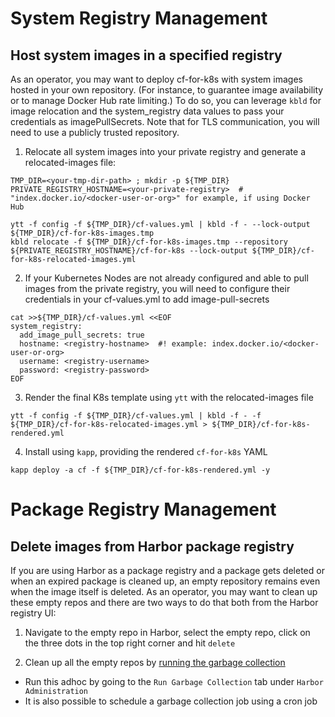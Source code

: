 # System Registry Management

## Host system images in a specified registry

As an operator, you may want to deploy cf-for-k8s with system images hosted in your own repository. (For instance, to guarantee image availability or to manage Docker Hub rate limiting.) To do so, you can leverage `kbld` for image relocation and the system_registry data values to pass your credentials as imagePullSecrets. Note that for TLS communication, you will need to use a publicly trusted repository.

1. Relocate all system images into your private registry and generate a relocated-images file:

  ```console
  TMP_DIR=<your-tmp-dir-path> ; mkdir -p ${TMP_DIR}
  PRIVATE_REGISTRY_HOSTNAME=<your-private-registry>  # "index.docker.io/<docker-user-or-org>" for example, if using Docker Hub

  ytt -f config -f ${TMP_DIR}/cf-values.yml | kbld -f - --lock-output ${TMP_DIR}/cf-for-k8s-images.tmp
  kbld relocate -f ${TMP_DIR}/cf-for-k8s-images.tmp --repository ${PRIVATE_REGISTRY_HOSTNAME}/cf-for-k8s --lock-output ${TMP_DIR}/cf-for-k8s-relocated-images.yml
  ```

2. If your Kubernetes Nodes are not already configured and able to pull images from the private registry, you will need to configure their credentials in your cf-values.yml to add image-pull-secrets

  ```console
  cat >>${TMP_DIR}/cf-values.yml <<EOF
  system_registry:
    add_image_pull_secrets: true
    hostname: <registry-hostname>  #! example: index.docker.io/<docker-user-or-org>
    username: <registry-username>
    password: <registry-password>
  EOF
  ```

3. Render the final K8s template using `ytt` with the relocated-images file

  ```console
  ytt -f config -f ${TMP_DIR}/cf-values.yml | kbld -f - -f ${TMP_DIR}/cf-for-k8s-relocated-images.yml > ${TMP_DIR}/cf-for-k8s-rendered.yml
  ```

4. Install using `kapp`, providing the rendered `cf-for-k8s` YAML

  ```console
  kapp deploy -a cf -f ${TMP_DIR}/cf-for-k8s-rendered.yml -y
  ```

# Package Registry Management

## Delete images from Harbor package registry

If you are using Harbor as a package registry and a package gets deleted or when an expired package is cleaned up, an empty repository remains even when the image itself is deleted. As an operator, you may want to clean up these empty repos and there are two ways to do that both from the Harbor registry UI:

1. Navigate to the empty repo in Harbor, select the empty repo, click on the three dots in the top right corner and hit `delete`

1. Clean up all the empty repos by [running the garbage collection](https://goharbor.io/docs/2.1.0/administration/garbage-collection/)
  - Run this adhoc by going to the `Run Garbage Collection` tab under `Harbor Administration`
  - It is also possible to schedule a garbage collection job using a cron job
